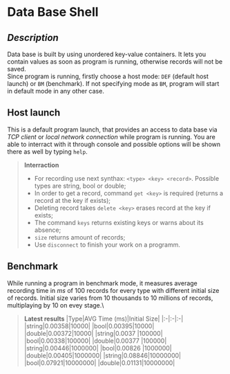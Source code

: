 # Data Base Shell

## *Description*
Data base is built by using unordered key-value containers. It lets you contain values as soon as program is running, otherwise records will not be saved.\
Since program is running, firstly choose a host mode: `DEF` (default host launch) or `BM` (benchmark). If not specifying mode as `BM`, program will start in default mode in any other case.

## Host launch
This is a default program launch, that provides an access to data base via *TCP client* or *local network connection* while program is running. You are able to interract with it through console and possible options will be shown there as well by typing `help`.

> **Interraction**
> - For recording use next synthax: `<type> <key> <record>`. Possible types are string, bool or double;
> - In order to get a record, command `get <key>` is required (returns a record at the key if exists);
> - Deleting record takes `delete <key>` erases record at the key if exists;
> - The command `keys` returns existing keys or warns about its absence;
> - `size` returns amount of records;
> - Use `disconnect` to finish your work on a programm.

## Benchmark
While running a program in benchmark mode, it measures average recording time in *ms* of 100 records for every type with different initial size of records. Initial size varies from 10 thousands to 10 millions of records, multiplaying by 10 on evey stage.\
> **Latest results**
> |Type|AVG Time (ms)|Initial Size|
> |:-|:-|:-|
> |string|0.00358|10000|
> |bool|0.00395|10000|
> |double|0.00372|10000|
> |string|0.0037 |100000|
> |bool|0.00338|100000|
> |double|0.00377 |100000|
> |string|0.00446|1000000|
> |bool|0.00826 |1000000|
> |double|0.00405|1000000|
> |string|0.08846|10000000|
> |bool|0.07921|10000000|
> |double|0.01131|10000000|
